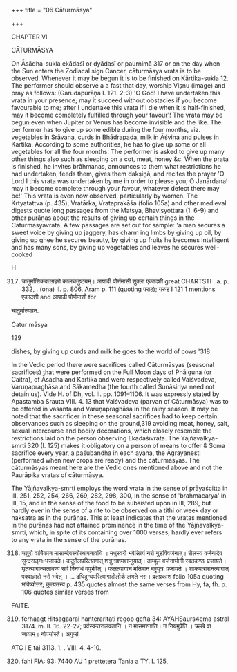 +++
title = "06 Cāturmāsya"

+++

CHAPTER VI 

CĀTURMĀSYA 

On Āsādha-sukla ekādaśī or dyādaśī or paurnimā 317 or on the day when the Sun enters the Zodiacal sign Cancer, cāturmāsya vrata is to be observed. Whenever it may be begun it is to be finished on Kārtika-sukla 12. The performer should observe a a fast that day, worship Viṣnu (image) and pray as follows: (Garudapurāṇa I. 121. 2–3) 'O God! I have undertaken this vrata in your presence; may it succeed without obstacles if you become favourable to me; after I undertake this vrata if I die when it is half-finished, may it become completely fulfilled through your favour'! The vrata may be begun even when Jupiter or Venus has become invisible and the like. The per former has to give up some edible during the four months, viz. vegetables in Srāvana, curds in Bhādrapada, milk in Āśvina and pulses in Kārtika. According to some authorities, he has to give up some or all vegetables for all the four months. The performer is asked to give up many other things also such as sleeping on a cot, meat, honey &c. When the prata is finished, he invites brāhmanas, announces to them what restrictions he had undertaken, feeds them, gives them dakṣiṇā, and recites the prayer 'O Lord I this vrata was undertaken by me in order to please you; O Janārdana! may it become complete through your favour, whatever defect there may be!' This vrata is even now observed, particularly by women. The Krtyatattva (p. 435), Vratārka, Vrataprakāśa (folio 105a) and other medieval digests quote long passages from the Matsya, Bhavisyottara (1. 6-9) and other purāṇas about the results of giving up certain things in the Cāturmāsyavrata. A few passages are set out for sample: 'a man secures a sweet voice by giving up jaggery, has charm ing limbs by giving up oil, by giving up ghee he secures beauty, by giving up fruits he becomes intelligent and has many sons, by giving up vegetables and leaves he secures well-cooked 



H 

317. चातुर्मासिकवतग्रहणे कालचतुष्टयम्। आषाढी पौर्णमासी शुक्ला एकादशी great CHARTSTI . a. p. 332, . (ona) II. p. 806, Aram p. 111 (quoting पराह); गरुड I 121 1 mentions एकादशी and आषाढी पौर्णमासी for 

चातुर्मास्यव्रत. 

Catur māsya 

129 

dishes, by giving up curds and milk he goes to the world of cows '318 

In the Vedic period there were sacrifices called Cāturmāsyas (seasonal sacrifices) that were performed on the Full Moon days of Phālguna (or Caitra), of Āsādha and Kārtika and were respectively called Vaiśvadeva, Varuṇapraghāsa and Sākamedha (the fourth called Sunāsiriya need not detain us). Vide H. of Dh, vol. II. pp. 1091–1106. It was expressly stated by Apastamba Srauta VIII. 4. 13 that Vaiśvadeva (parvan of Cāturmāsya) was to be offered in vasanta and Varuṇapraghāsa in the rainy season. It may be noted that the sacrificer in these seasonal sacrifices had to keep certain observances such as sleeping on the ground,319 avoiding meat, honey, salt, sexual intercourse and bodily decorations, which closely resemble the restrictions laid on the person observing Ekādaśīvrata. The Yājñavalkya-smrti 320 (I. 125) makes it obligatory on a person of means to offer & Soma sacrifice every year, a paśubandha in each ayana, the Āgrayanesti (performed when new crops are ready) and the cāturmāsyas. The cāturmāsyas meant here are the Vedic ones mentioned above and not the Paurāpika vratas of cāturmāsya. 

The Yājñavalkya-smrti employs the word vrata in the sense of prāyaścitta in III. 251, 252, 254, 266, 269, 282, 298, 300, in the sense of 'brahmacarya' in III, 15, and in the sense of the food to be subsisted upon in III, 289, but hardly ever in the sense of a rite to be observed on a tithi or week day or nakṣatra as in the purāṇas. This at least indicates that the vratas mentioned in the purānas had not attained prominence in the time of the Yājñavalkya-smrti, which, in spite of its containing over 1000 verses, hardly ever refers to any vrata in the sense of the purānas. 

318. चतुरो वार्षिकान मासान्देवस्योत्थापनावधि । मधुस्वरो भवेन्नित्यं नरो गुडविवर्जनात्। सैलस्य वर्जनादेव सुन्दराङ्गः भजायते। कदुतैलपरित्यागात् शत्रुनाशमवाप्नुयात्। ताम्बूल वर्जनाभोगी रक्तकण्ठः प्रजायते। घृतत्यागात्सलावण्यं सर्व स्निग्धं वपुर्भवेत् । फलत्यागाच मतिमान बहुपुत्रः प्रजायते । शाकपत्राशनत्यागात् पक्वान्नादो नरो भवेत् । ... दधिदुग्धपरित्यागादोलोकं लभते नरः। व्रतप्रकाश folio 105a quoting भविष्योत्तर; कुत्यतत्त्व p. 435 quotes almost the same verses from Hy, fa, fh. p. 106 quotes similar verses from 

FAITE. 

319. ferhaagt Hitsagaarai hanteraritati regop gefta 34: AYAHSaurs4ema astral 3174. m. II. 16. 22-27; पर्वस्वन्तरालवतानि । न मांसमश्नाति। न नियमुपैति । ऋखे वा जायाम्। नोपर्यास्ते। अगुप्से 

ATC i E tai 3113. 1. . VIII. 4. 4-10. 

320. fahi FIA: 93: 7440 AU 1 prettetera Tania a TY. I. 125, 
